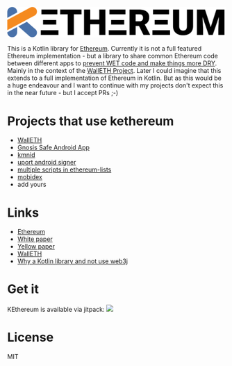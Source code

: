 ![](assets/logo_smaller.png)

This is a Kotlin library for [Ethereum](https://ethereum.org).
Currently it is not a full featured Ethereum implementation - but a library to share common Ethereum code between different apps to [prevent WET code and make things more DRY](https://en.wikipedia.org/wiki/Don%27t_repeat_yourself). Mainly in the context of the [WallETH Project](https://walleth.org).
Later I could imagine that this extends to a full implementation of Ethereum in Kotlin. But as this would be a huge endeavour and I want to continue with my projects don't expect this in the near future - but I accept PRs ;-)

Projects that use kethereum
===========================

 * [WallETH](https://walleth.org)
 * [Gnosis Safe Android App](https://github.com/gnosis/safe-android)
 * [kmnid](https://github.com/uport-project/kmnid)
 * [uport android signer](https://github.com/uport-project/uport-android-signer)
 * [multiple scripts in ethereum-lists](https://github.com/ethereum-lists)
 * [mobidex](https://github.com/sigillabs/mobidex)
 * add yours

Links
=====

* [Ethereum](https://ethereum.org/)
* [White paper](https://github.com/ethereum/wiki/wiki/White-Paper)
* [Yellow paper](https://github.com/ethereum/yellowpaper)
* [WallETH](https://walleth.org)
* [Why a Kotlin library and not use web3j](https://github.com/web3j/web3j/issues/124#issuecomment-313088274)

Get it
======

KEthereum is available via jitpack:
[![](https://jitpack.io/v/walleth/kethereum.svg)](https://jitpack.io/#walleth/kethereum)

License
=======

MIT
